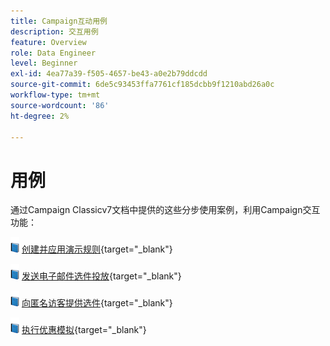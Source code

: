 ```yaml
---
title: Campaign互动用例
description: 交互用例
feature: Overview
role: Data Engineer
level: Beginner
exl-id: 4ea77a39-f505-4657-be43-a0e2b79ddcdd
source-git-commit: 6de5c93453ffa7761cf185dcbb9f1210abd26a0c
workflow-type: tm+mt
source-wordcount: '86'
ht-degree: 2%

---
```


# 用例

通过Campaign Classicv7文档中提供的这些分步使用案例，利用Campaign交互功能：

![](../assets/do-not-localize/book.png) [创建并应用演示规则](https://experienceleague.adobe.com/docs/campaign-classic/using/managing-offers/case-study/presentation-rules.html){target=&quot;_blank&quot;}

![](../assets/do-not-localize/book.png) [发送电子邮件选件投放](https://experienceleague.adobe.com/docs/campaign-classic/using/managing-offers/case-study/offers-on-an-outbound-channel.html){target=&quot;_blank&quot;}

![](../assets/do-not-localize/book.png) [向匿名访客提供选件](https://experienceleague.adobe.com/docs/campaign-classic/using/managing-offers/case-study/offers-on-an-outbound-channel.html){target=&quot;_blank&quot;}

![](../assets/do-not-localize/book.png) [执行优惠模拟](https://experienceleague.adobe.com/docs/campaign-classic/using/managing-offers/case-study/offers-on-an-outbound-channel.html){target=&quot;_blank&quot;}
